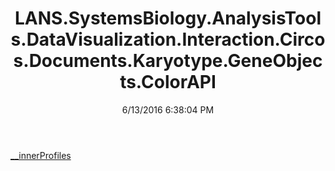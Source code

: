 ﻿---
title: LANS.SystemsBiology.AnalysisTools.DataVisualization.Interaction.Circos.Documents.Karyotype.GeneObjects.ColorAPI
date: 6/13/2016 6:38:04 PM
---

[__innerProfiles](T-LANS.SystemsBiology.AnalysisTools.DataVisualization.Interaction.Circos.Documents.Karyotype.GeneObjects.ColorAPI.__innerProfiles.html)
